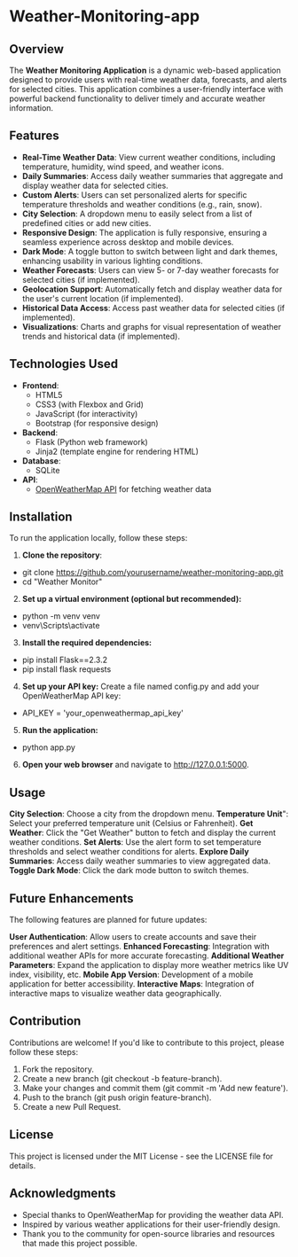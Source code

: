 # Weather-Monitoring-app


## Overview
The **Weather Monitoring Application** is a dynamic web-based application designed to provide users with real-time weather data, forecasts, and alerts for selected cities. This application combines a user-friendly interface with powerful backend functionality to deliver timely and accurate weather information.

## Features
- **Real-Time Weather Data**: View current weather conditions, including temperature, humidity, wind speed, and weather icons.
- **Daily Summaries**: Access daily weather summaries that aggregate and display weather data for selected cities.
- **Custom Alerts**: Users can set personalized alerts for specific temperature thresholds and weather conditions (e.g., rain, snow).
- **City Selection**: A dropdown menu to easily select from a list of predefined cities or add new cities.
- **Responsive Design**: The application is fully responsive, ensuring a seamless experience across desktop and mobile devices.
- **Dark Mode**: A toggle button to switch between light and dark themes, enhancing usability in various lighting conditions.
- **Weather Forecasts**: Users can view 5- or 7-day weather forecasts for selected cities (if implemented).
- **Geolocation Support**: Automatically fetch and display weather data for the user's current location (if implemented).
- **Historical Data Access**: Access past weather data for selected cities (if implemented).
- **Visualizations**: Charts and graphs for visual representation of weather trends and historical data (if implemented).

## Technologies Used
- **Frontend**: 
  - HTML5
  - CSS3 (with Flexbox and Grid)
  - JavaScript (for interactivity)
  - Bootstrap (for responsive design)
- **Backend**: 
  - Flask (Python web framework)
  - Jinja2 (template engine for rendering HTML)
- **Database**: 
  - SQLite
- **API**: 
  - [OpenWeatherMap API](https://openweathermap.org/api) for fetching weather data

## Installation
To run the application locally, follow these steps:

1. **Clone the repository**:
  - git clone https://github.com/yourusername/weather-monitoring-app.git
  - cd "Weather Monitor"
2. **Set up a virtual environment (optional but recommended):**
  - python -m venv venv
  - venv\Scripts\activate
3. **Install the required dependencies:**
  - pip install Flask==2.3.2
  - pip install flask requests
4. **Set up your API key:**
   Create a file named config.py and add your OpenWeatherMap API key:
  - API_KEY = 'your_openweathermap_api_key'
5. **Run the application:**
  - python app.py
6. **Open your web browser** and navigate to http://127.0.0.1:5000.

## Usage
**City Selection**:  Choose a city from the dropdown menu.
**Temperature Unit**":  Select your preferred temperature unit (Celsius or Fahrenheit).
**Get Weather**:  Click the "Get Weather" button to fetch and display the current weather conditions.
**Set Alerts**:  Use the alert form to set temperature thresholds and select weather conditions for alerts.
**Explore Daily Summaries**: Access daily weather summaries to view aggregated data.
**Toggle Dark Mode**:  Click the dark mode button to switch themes.

## Future Enhancements
The following features are planned for future updates:

**User Authentication**: Allow users to create accounts and save their preferences and alert settings.
**Enhanced Forecasting**: Integration with additional weather APIs for more accurate forecasting.
**Additional Weather Parameters**: Expand the application to display more weather metrics like UV index, visibility, etc.
**Mobile App Version**: Development of a mobile application for better accessibility.
**Interactive Maps**: Integration of interactive maps to visualize weather data geographically.

## Contribution
Contributions are welcome! If you'd like to contribute to this project, please follow these steps:

1. Fork the repository.
2. Create a new branch (git checkout -b feature-branch).
3. Make your changes and commit them (git commit -m 'Add new feature').
4. Push to the branch (git push origin feature-branch).
5. Create a new Pull Request.
   
## License
This project is licensed under the MIT License - see the LICENSE file for details.

## Acknowledgments
- Special thanks to OpenWeatherMap for providing the weather data API.
- Inspired by various weather applications for their user-friendly design.
- Thank you to the community for open-source libraries and resources that made this project possible.
